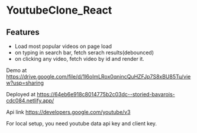 # YoutubeClone_React

## Features

- Load most popular videos on page load
- on typing in search bar, fetch serach results(debounced)
- on clicking any video, fetch video by id and render it.
  
Demo at https://drive.google.com/file/d/1l6oImLRox0qnincQuHZFJp7S8xBU85Tu/view?usp=sharing

Deployed at https://64eb6e918c8014775b2c03dc--storied-bavarois-cdc084.netlify.app/

Api link https://developers.google.com/youtube/v3

For local setup, you need youtube data api key and client key. 
